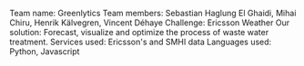 Team name: Greenlytics
Team members: Sebastian Haglung El Ghaidi, Mihai Chiru, Henrik Kälvegren, Vincent Déhaye
Challenge: Ericsson Weather
Our solution: Forecast, visualize and optimize the process of waste water treatment.
Services used: Ericsson's and SMHI data
Languages used: Python, Javascript
